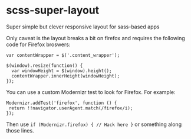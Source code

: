 scss-super-layout
=================

Super simple but clever responsive layout for sass-based apps

Only caveat is the layout breaks a bit on firefox and requires the following code for Firefox broswers:

```
var contentWrapper = $('.content_wrapper');

$(window).resize(function() {
  var windowHeight = $(window).height();
  contentWrapper.innerHeight(windowHeight);
});
```

You can use a custom Modernizr test to look for Firefox. For example:

```
Modernizr.addTest('firefox', function () {
 return !!navigator.userAgent.match(/firefox/i);
});
```

Then use `if (Modernizr.firefox) { // Hack here }` or something along those lines.
